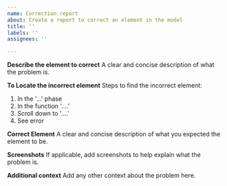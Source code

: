```yaml
---
name: Correction report
about: Create a report to correct an element in the model
title: ''
labels: ''
assignees: ''

---
```


**Describe the element to correct**
A clear and concise description of what the problem is.

**To Locate the incorrect element**
Steps to find the incorrect element:
1. In the  '...' phase
2. In the function '....'
3. Scroll down to '....'
4. See error

**Correct Element**
A clear and concise description of what you expected the element to be.

**Screenshots**
If applicable, add screenshots to help explain what the problem is.

**Additional context**
Add any other context about the problem here.
